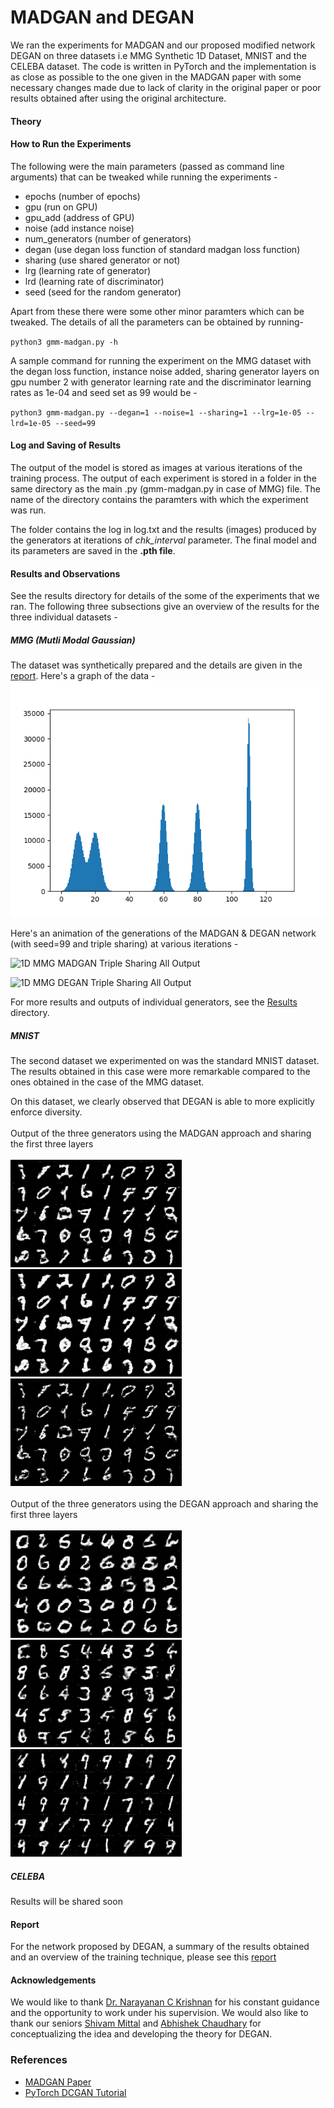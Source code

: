 # MADGAN and DEGAN
We ran the experiments for MADGAN and our proposed modified network DEGAN on three datasets i.e MMG Synthetic 1D Dataset, MNIST and the CELEBA dataset. The code is written in PyTorch and the implementation is as close as possible to the one given in the MADGAN paper with some necessary changes made due to lack of clarity in the original paper or poor results obtained after using the original architecture.

#### Theory

#### How to Run the Experiments
The following were the main parameters (passed as command line arguments) that can be tweaked while running the experiments -
* epochs (number of epochs)
* gpu (run on GPU)
* gpu_add (address of GPU)
* noise (add instance noise)
* num_generators (number of generators)
* degan (use degan loss function of standard madgan loss function)
* sharing (use shared generator or not)
* lrg (learning rate of generator)
* lrd (learning rate of discriminator)
* seed (seed for the random generator)

Apart from these there were some other minor paramters which can be tweaked. The details of all the parameters can be obtained by running-

`python3 gmm-madgan.py -h`

A sample command for running the experiment on the MMG dataset with the degan loss function, instance noise added, sharing generator layers on gpu number 2 with generator learning rate and the discriminator learning rates as 1e-04 and seed set as 99 would be -

`python3 gmm-madgan.py --degan=1 --noise=1 --sharing=1 --lrg=1e-05 --lrd=1e-05 --seed=99`

#### Log and Saving of Results
The output of the model is stored as images at various iterations of the training process. The output of each experiment is stored in a folder in the same directory as the main .py (gmm-madgan.py in case of MMG) file. The name of the directory contains the paramters with which the experiment was run.

The folder contains the log in log.txt and the results (images) produced by the generators at iterations of *chk_interval* parameter. The final model and its parameters are saved in the **.pth file**.

#### Results and Observations
See the results directory for details of the some of the experiments that we ran. The following three subsections give an overview of the results for the three individual datasets -
##### MMG (Mutli Modal Gaussian)
The dataset was synthetically prepared and the details are given in the [report](https://iitrpr.ac.in). Here's a graph of the data -
![1D MMG Synthetic Dataset](Results/GMM/dset/dset.png)

Here's an animation of the generations of the MADGAN & DEGAN network (with seed=99 and triple sharing) at various
iterations -

![1D MMG MADGAN Triple Sharing All Output](Results/GMM/triple-madgan/resultCOLOR.gif)

![1D MMG DEGAN Triple Sharing All Output](Results/GMM/triple-degan/resultCOLOR.gif)

For more results and outputs of individual generators, see the [Results](https://github.com/vinx-2105/MADGAN/tree/master/Results/) directory.

##### MNIST
The second dataset we experimented on was the standard MNIST dataset. The results obtained in this case were more remarkable compared to the ones obtained in the case of the MMG dataset.

On this dataset, we clearly observed that DEGAN is able to more explicitly enforce diversity.
<br><br>
Output of the three generators using the MADGAN approach and sharing the first three layers<br><br>
![MNIST MADGAN Triple Generator 0 Output](Results/MNIST/mnist_triple_sharing_madgan/25000_G0.png)
![MNIST MADGAN Triple Generator 1 Output](Results/MNIST/mnist_triple_sharing_madgan/25000_G1.png)
![MNIST MADGAN Triple Generator 2 Output](Results/MNIST/mnist_triple_sharing_madgan/25000_G2.png)
<br><br>
Output of the three generators using the DEGAN approach and sharing the first three layers<br><br>
![MNIST DEGAN Triple Generator 0 Output](Results/MNIST/mnist_triple_sharing_degan/25000_G0.png)
![MNIST DEGAN Triple Generator 1 Output](Results/MNIST/mnist_triple_sharing_degan/25000_G1.png)
![MNIST DEGAN Triple Generator 2 Output](Results/MNIST/mnist_triple_sharing_degan/25000_G2.png)

##### CELEBA

Results will be shared soon

#### Report
For the network  proposed by DEGAN, a summary of the results obtained and an overview of the training technique, please see this [report](https://github.com)

#### Acknowledgements
We would like to thank [Dr. Narayanan C Krishnan](http://cse.iitrpr.ac.in/ckn/teaching.html) for his constant guidance and the opportunity to work under his supervision. We would also like to thank our seniors [Shivam Mittal](https://github.com/shivam5/) and [Abhishek Chaudhary](https://www.linkedin.com/in/abhishek-chaudhary-556171108/) for conceptualizing the idea and developing the theory for DEGAN.

### **References**
* [MADGAN Paper](https://arxiv.org/pdf/1704.02906.pdf)
* [PyTorch DCGAN Tutorial](https://pytorch.org/tutorials/beginner/dcgan_faces_tutorial.html)